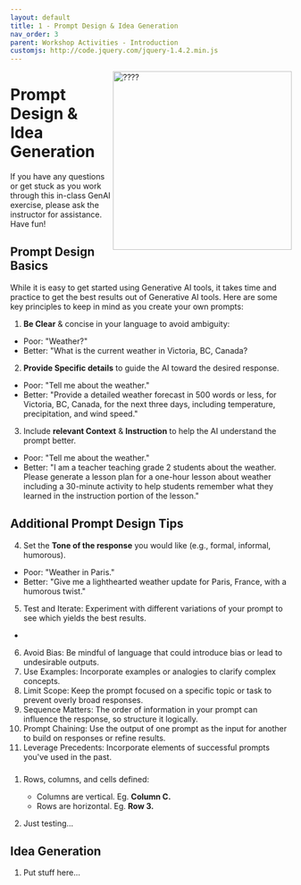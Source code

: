 ```yaml
---
layout: default
title: 1 - Prompt Design & Idea Generation
nav_order: 3
parent: Workshop Activities - Introduction
customjs: http://code.jquery.com/jquery-1.4.2.min.js
---
```

<img src="images/CHANGE_ME.png" style="float:right;width:320px;height:320px;" alt="????"> 

# Prompt Design & Idea Generation

If you have any questions or get stuck as you work through this in-class GenAI exercise, please ask the instructor for assistance.  Have fun!

## Prompt Design Basics
While it is easy to get started using Generative AI tools, it takes time and practice to get the best results out of Generative AI tools. Here are some key principles to keep in mind as you create your own prompts:
1. **Be Clear** & concise in your language to avoid ambiguity:
  - Poor: "Weather?"
  - Better: "What is the current weather in Victoria, BC, Canada?
2. **Provide Specific details** to guide the AI toward the desired response.
  - Poor: "Tell me about the weather."
  - Better: "Provide a detailed weather forecast in 500 words or less, for Victoria, BC, Canada, for the next three days, including temperature, precipitation, and wind speed."
3. Include **relevant Context** & **Instruction** to help the AI understand the prompt better.
  - Poor: "Tell me about the weather."
  - Better: "I am a teacher teaching grade 2 students about the weather. Please generate a lesson plan for a one-hour lesson about weather including a 30-minute activity to help students remember what they learned in the instruction portion of the lesson."

## Additional Prompt Design Tips
4. Set the **Tone of the response** you would like (e.g., formal, informal, humorous).
  - Poor: "Weather in Paris."
  - Better: "Give me a lighthearted weather update for Paris, France, with a humorous twist."
5. Test and Iterate: Experiment with different variations of your prompt to see which yields the best results.
  - 
6. Avoid Bias: Be mindful of language that could introduce bias or lead to undesirable outputs.
7. Use Examples: Incorporate examples or analogies to clarify complex concepts.
8. Limit Scope: Keep the prompt focused on a specific topic or task to prevent overly broad responses.
9. Sequence Matters: The order of information in your prompt can influence the response, so structure it logically.
10. Prompt Chaining: Use the output of one prompt as the input for another to build on responses or refine results.
11. Leverage Precedents: Incorporate elements of successful prompts you've used in the past.

### 

1. Rows, columns, and cells defined:   
   - Columns are vertical. Eg. **Column C.**
   - Rows are horizontal. Eg. **Row 3.**

2. Just testing...

## Idea Generation

1. Put stuff here...
